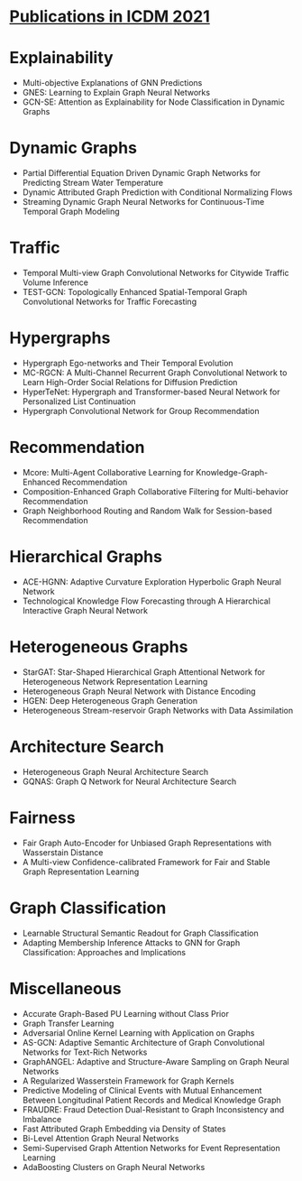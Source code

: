 # [Publications in ICDM 2021](https://icdm2021.auckland.ac.nz/accepted-papers/)



# Explainability
- Multi-objective Explanations of GNN Predictions
- GNES: Learning to Explain Graph Neural Networks
- GCN-SE: Attention as Explainability for Node Classification in Dynamic Graphs



# Dynamic Graphs
- Partial Differential Equation Driven Dynamic Graph Networks for Predicting Stream Water Temperature
- Dynamic Attributed Graph Prediction with Conditional Normalizing Flows
- Streaming Dynamic Graph Neural Networks for Continuous-Time Temporal Graph Modeling



# Traffic
- Temporal Multi-view Graph Convolutional Networks for Citywide Traffic Volume Inference
- TEST-GCN: Topologically Enhanced Spatial-Temporal Graph Convolutional Networks for Traffic Forecasting



# Hypergraphs
- Hypergraph Ego-networks and Their Temporal Evolution
- MC-RGCN: A Multi-Channel Recurrent Graph Convolutional Network to Learn High-Order Social Relations for Diffusion Prediction
- HyperTeNet: Hypergraph and Transformer-based Neural Network for Personalized List Continuation
- Hypergraph Convolutional Network for Group Recommendation



# Recommendation
- Mcore: Multi-Agent Collaborative Learning for Knowledge-Graph-Enhanced Recommendation
- Composition-Enhanced Graph Collaborative Filtering for Multi-behavior Recommendation
- Graph Neighborhood Routing and Random Walk for Session-based Recommendation



# Hierarchical Graphs
- ACE-HGNN: Adaptive Curvature Exploration Hyperbolic Graph Neural Network
- Technological Knowledge Flow Forecasting through A Hierarchical Interactive Graph Neural Network



# Heterogeneous Graphs
- StarGAT: Star-Shaped Hierarchical Graph Attentional Network for Heterogeneous Network Representation Learning
- Heterogeneous Graph Neural Network with Distance Encoding
- HGEN: Deep Heterogeneous Graph Generation
- Heterogeneous Stream-reservoir Graph Networks with Data Assimilation



# Architecture Search
- Heterogeneous Graph Neural Architecture Search
- GQNAS: Graph Q Network for Neural Architecture Search



# Fairness
- Fair Graph Auto-Encoder for Unbiased Graph Representations with Wasserstain Distance
- A Multi-view Confidence-calibrated Framework for Fair and Stable Graph Representation Learning



# Graph Classification
- Learnable Structural Semantic Readout for Graph Classification
- Adapting Membership Inference Attacks to GNN for Graph Classification: Approaches and Implications



# Miscellaneous
- Accurate Graph-Based PU Learning without Class Prior
- Graph Transfer Learning
- Adversarial Online Kernel Learning with Application on Graphs
- AS-GCN: Adaptive Semantic Architecture of Graph Convolutional Networks for Text-Rich Networks
- GraphANGEL: Adaptive and Structure-Aware Sampling on Graph Neural Networks
- A Regularized Wasserstein Framework for Graph Kernels
- Predictive Modeling of Clinical Events with Mutual Enhancement Between Longitudinal Patient Records and Medical Knowledge Graph
- FRAUDRE: Fraud Detection Dual-Resistant to Graph Inconsistency and Imbalance
- Fast Attributed Graph Embedding via Density of States
- Bi-Level Attention Graph Neural Networks
- Semi-Supervised Graph Attention Networks for Event Representation Learning
- AdaBoosting Clusters on Graph Neural Networks